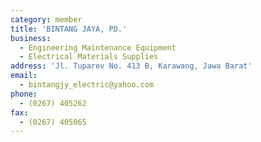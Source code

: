 ```yaml
---
category: member
title: 'BINTANG JAYA, PD.'
business:
  - Engineering Maintenance Equipment
  - Electrical Materials Supplies
address: 'Jl. Tuparev No. 413 B, Karawang, Jawa Barat'
email:
  - bintangjy_electric@yahoo.com
phone:
  - (0267) 405262
fax:
  - (0267) 405065
---
```

